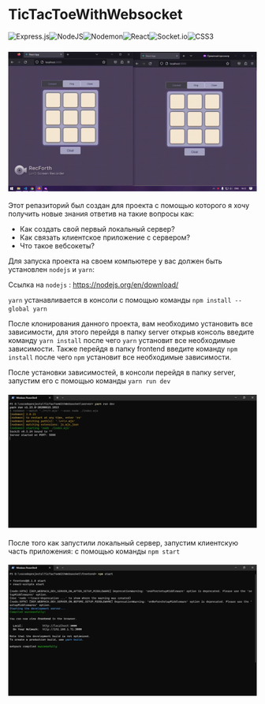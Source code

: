 # TicTacToeWithWebsocket

![Express.js](https://img.shields.io/badge/express.js-%23404d59.svg?style=for-the-badge&logo=express&logoColor=%2361DAFB)![NodeJS](https://img.shields.io/badge/node.js-6DA55F?style=for-the-badge&logo=node.js&logoColor=white)![Nodemon](https://img.shields.io/badge/NODEMON-%23323330.svg?style=for-the-badge&logo=nodemon&logoColor=%BBDEAD)![React](https://img.shields.io/badge/react-%2320232a.svg?style=for-the-badge&logo=react&logoColor=%2361DAFB)![Socket.io](https://img.shields.io/badge/Socket.io-black?style=for-the-badge&logo=socket.io&badgeColor=010101)![CSS3](https://img.shields.io/badge/css3-%231572B6.svg?style=for-the-badge&logo=css3&logoColor=white)

### ![Screenshot](https://github.com/Grumz18/myscreens/blob/main/tictactoe_gif.gif)

Этот репазиторий был создан для проекта с помощью которого я хочу получить новые знания
ответив на такие вопросы как: 
- Как создать свой первый локальный сервер?
- Как связать клиентское приложение с сервером?
- Что такое вебсокеты?

Для запуска проекта на своем компьютере у вас должен быть установлен `nodejs` и `yarn`:	

Ссылка на `nodejs` : https://nodejs.org/en/download/

`yarn` устанавливается в консоли с помощью команды `npm install --global yarn`

После клонирования данного проекта, вам необходимо установить все зависимости, для этого перейдя
в папку server открыв консоль введите команду `yarn install` после чего `yarn` установит все необходимые зависимости.
Также перейдя в папку frontend введите команду `npm install` после чего `npm` установит все необходимые зависимости.

После установки зависимостей, в консоли перейдя в папку server, запустим его с помощью команды `yarn run dev`
#### ![Screenshot](https://github.com/Grumz18/myscreens/blob/main/TictactoeWS.jpg)

После того как запустили локальный сервер, запустим клиентскую часть приложения: с помощью команды `npm start`
#### ![Screenshot](https://github.com/Grumz18/myscreens/blob/main/TictactoeWS2.jpg)
